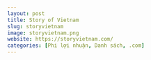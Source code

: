 ```yaml
---
layout: post
title: Story of Vietnam
slug: storyvietnam
image: storyvietnam.png
website: https://storyvietnam.com/
categories: [Phi lợi nhuận, Danh sách, .com]
---
```

